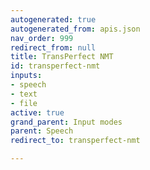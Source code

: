 ```yaml
---
autogenerated: true
autogenerated_from: apis.json
nav_order: 999
redirect_from: null
title: TransPerfect NMT
id: transperfect-nmt
inputs:
- speech
- text
- file
active: true
grand_parent: Input modes
parent: Speech
redirect_to: transperfect-nmt

---
```


